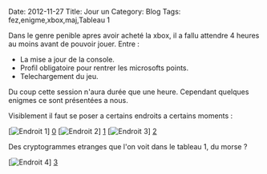 Date: 2012-11-27
Title: Jour un
Category: Blog
Tags: fez,enigme,xbox,maj,Tableau 1

[0]: http://raw.github.com/bussiere/fez_odissey/gh-pages/static/images/_00.jpg  "Grande Version"
[1]: http://raw.github.com/bussiere/fez_odissey/gh-pages/static/images/_01.jpg  "Grande Version"
[2]: http://raw.github.com/bussiere/fez_odissey/gh-pages/static/images/_02.jpg  "Grande Version"
[3]: http://raw.github.com/bussiere/fez_odissey/gh-pages/static/images/_03.jpg  "Grande Version"

Dans le genre penible apres avoir acheté la xbox, 
il a fallu attendre 4 heures au moins avant de pouvoir jouer.
Entre :
* La mise a jour de la console.
* Profil obligatoire pour rentrer les microsofts points.
* Telechargement du jeu.

Du coup cette session n'aura durée que une heure.
Cependant quelques enigmes ce sont présentées a nous.

Visiblement il faut se poser a certains endroits a certains moments :
 
[![Endroit 1](http://raw.github.com/bussiere/fez_odissey/gh-pages/static/images/_00_thumb.jpg)] [0] 
[![Endroit 2](http://raw.github.com/bussiere/fez_odissey/gh-pages/static/images/_01_thumb.jpg)] [1] 
[![Endroit 3](http://raw.github.com/bussiere/fez_odissey/gh-pages/static/images/_02_thumb.jpg)] [2] 

Des cryptogrammes etranges que l'on voit dans le tableau 1, du morse ?

[![Endroit 4](http://raw.github.com/bussiere/fez_odissey/gh-pages/static/images/_03_thumb.jpg)] [3] 